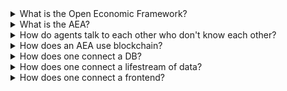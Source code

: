 <details><summary>What is the Open Economic Framework?</summary>
The 'Open Economic Framework' (OEF) is a node that enables us to search, discover and communicate with possible clients or services. 
<br><br>
You can read more about the ledgers and the OEF <a href="/oef-ledger/"> here </a>
</details>

<details><summary>What is the AEA?</summary>
AEA is short for Autonomous Economic Agents. AEAs act independently of constant user input and autonomously execute actions to achieve their objective.
Their goal is to create economic value for you, their owner. 
<br><br>
You can read more about the AEAs <a href="/app-areas/"> here </a>
</details>

<details><summary>How do agents talk to each other who don't know each other?</summary>
For the Autonomous Economic Agents (AEAs) to be able to talk to each other. Firstly, they need to find each other, 
and then, implement the same protocols in order to be able to deserialize the envelops they receive.
<br><br>
You can read more about the Search and Discovery <a href="/oef-ledger/">here</a> and more about envelops and protocols <a href="/core-components/">here</a>

</details>

<details><summary>How does an AEA use blockchain?</summary>
The AEA framework enables the agents to interact with public blockchains to complete transactions. Currently, the framework supports
two different networks natively: the `Fetch.ai` network and the `Ethereum` network. 
<br><br>
You can read more about the intergration of ledger <a href="/integration/">here</a>

</details>

<details><summary>How does one connect a DB?</summary>
The AEA framework uses models that enable us to create custom behaviour for each agent. Moreover, the framework enables us to use third-party libraries hosted on PyPI we can directly reference the external dependencies.
The `aea install` command will install each dependency that the specific AEA needs and is listed in the skill's YAML file.
So if you want to connect a database you have two options. Either create a wrapper that communicates with the database and imported in a Model,
you can find this implementation in the weather_station package, or use ORM (Object-relational-mapping), you have to implement the logic inside 
a class that inherits from the Model abstract class.
<br><br>
For a detailed example of how to use ORM follow the <a href='/orm-integration-to-generic/'>ORM use case</a>  
</details>


<details><summary>How does one connect a lifestream of data?</summary>
You can create a wrapper class that communicates with the source and import this class in your strategy class that inherits from the Model abstract class,
or you can use a third-party library by listing the dependency in the skill's `.yaml` file. Then you can import this library in a strategy class that inherits
from the Model abstract class.
<br><br>
You can find example of this implementation in the <a href='/thermometer-skills-step-by-step/#step4-create-the-strategy_1'> thermometer step by step guide </a>
</details>

<details><summary>How does one connect a frontend?</summary>
There are two options that one could connect a frontend. The first option would be to create an HTTP connection and then create an app that will communicate with this
connections.
The other option is to create a Frontend client that will communicate with the agent via the OEF.
<br><br>
You can find a more detailed approach <a href="/connect-a-frontend/">here</a>
</details>

